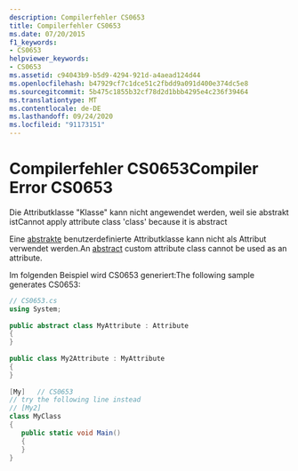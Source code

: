 ```yaml
---
description: Compilerfehler CS0653
title: Compilerfehler CS0653
ms.date: 07/20/2015
f1_keywords:
- CS0653
helpviewer_keywords:
- CS0653
ms.assetid: c94043b9-b5d9-4294-921d-a4aead124d44
ms.openlocfilehash: b47929cf7c1dce51c2fbdd9a091d400e374dc5e8
ms.sourcegitcommit: 5b475c1855b32cf78d2d1bbb4295e4c236f39464
ms.translationtype: MT
ms.contentlocale: de-DE
ms.lasthandoff: 09/24/2020
ms.locfileid: "91173151"
---
```

# <a name="compiler-error-cs0653"></a><span data-ttu-id="a4364-103">Compilerfehler CS0653</span><span class="sxs-lookup"><span data-stu-id="a4364-103">Compiler Error CS0653</span></span>

<span data-ttu-id="a4364-104">Die Attributklasse "Klasse" kann nicht angewendet werden, weil sie abstrakt ist</span><span class="sxs-lookup"><span data-stu-id="a4364-104">Cannot apply attribute class 'class' because it is abstract</span></span>  
  
 <span data-ttu-id="a4364-105">Eine [abstrakte](../language-reference/keywords/abstract.md) benutzerdefinierte Attributklasse kann nicht als Attribut verwendet werden.</span><span class="sxs-lookup"><span data-stu-id="a4364-105">An [abstract](../language-reference/keywords/abstract.md) custom attribute class cannot be used as an attribute.</span></span>  
  
 <span data-ttu-id="a4364-106">Im folgenden Beispiel wird CS0653 generiert:</span><span class="sxs-lookup"><span data-stu-id="a4364-106">The following sample generates CS0653:</span></span>  
  
```csharp  
// CS0653.cs  
using System;  
  
public abstract class MyAttribute : Attribute  
{  
}  
  
public class My2Attribute : MyAttribute  
{  
}  
  
[My]   // CS0653  
// try the following line instead  
// [My2]  
class MyClass  
{  
   public static void Main()  
   {  
   }  
}  
```
